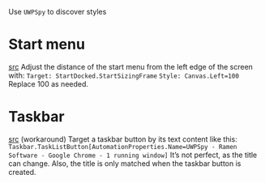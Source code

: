 Use `UWPSpy` to discover styles

# Start menu
[src](https://ramensoftware.com/uwpspy#comment-15007)
Adjust the distance of the start menu from the left edge of the screen with:
`Target: StartDocked.StartSizingFrame`
`Style: Canvas.Left=100`
Replace 100 as needed.

# Taskbar
[src](https://ramensoftware.com/uwpspy#comment-15182)
(workaround) Target a taskbar button by its text content like this:
`Taskbar.TaskListButton[AutomationProperties.Name=UWPSpy - Ramen Software - Google Chrome - 1 running window]`
It’s not perfect, as the title can change. Also, the title is only matched when the taskbar button is created.
